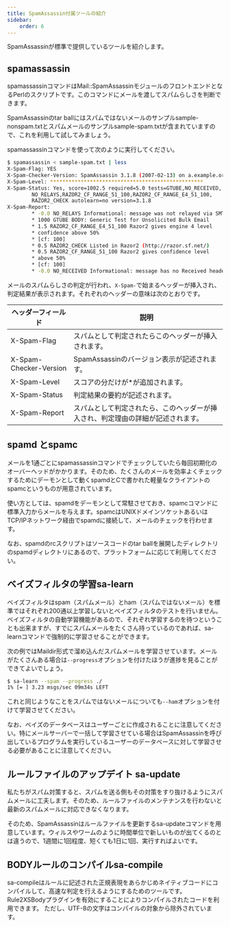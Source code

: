 ```yaml
---
title: SpamAssassin付属ツールの紹介
sidebar:
    order: 6
---
```

SpamAssassinが標準で提供しているツールを紹介します。

## spamassassin

spamassassinコマンドはMail::SpamAssassinモジュールのフロントエンドとなるPerlのスクリプトです。このコマンドにメールを渡してスパムらしさを判断できます。

SpamAssassinのtar ballにはスパムではないメールのサンプルsample-nonspam.txtとスパムメールのサンプルsample-spam.txtが含まれていますので、これを利用して試してみましょう。

spamassassinコマンドを使って次のように実行してください。

```sh
$ spamassassin < sample-spam.txt | less
X-Spam-Flag: YES
X-Spam-Checker-Version: SpamAssassin 3.1.8 (2007-02-13) on a.example.org
X-Spam-Level: **************************************************
X-Spam-Status: Yes, score=1002.5 required=5.0 tests=GTUBE,NO_RECEIVED,
        NO_RELAYS,RAZOR2_CF_RANGE_51_100,RAZOR2_CF_RANGE_E4_51_100,
        RAZOR2_CHECK autolearn=no version=3.1.8
X-Spam-Report:
        * -0.0 NO_RELAYS Informational: message was not relayed via SMTP
        * 1000 GTUBE BODY: Generic Test for Unsolicited Bulk Email
        * 1.5 RAZOR2_CF_RANGE_E4_51_100 Razor2 gives engine 4 level
        * confidence above 50%
        * [cf: 100]
        * 0.5 RAZOR2_CHECK Listed in Razor2 (http://razor.sf.net/)
        * 0.5 RAZOR2_CF_RANGE_51_100 Razor2 gives confidence level
        * above 50%
        * [cf: 100]
        * -0.0 NO_RECEIVED Informational: message has no Received headers
```

メールのスパムらしさの判定が行われ、`X-Spam-`で始まるヘッダーが挿入され、判定結果が表示されます。それぞれのヘッダーの意味は次のとおりです。

|ヘッダーフィールド|説明|
|---|---|
|X-Spam-Flag|スパムとして判定されたらこのヘッダーが挿入されます。|
|X-Spam-Checker-Version|SpamAssassinのバージョン表示が記述されます。|
|X-Spam-Level|スコアの分だけが*が追加されます。|
|X-Spam-Status|判定結果の要約が記述されます。|
|X-Spam-Report|スパムとして判定されたら、このヘッダーが挿入され、判定理由の詳細が記述されます。|

## spamd とspamc

メールを1通ごとにspamassassinコマンドでチェックしていたら毎回初期化のオーバーヘッドがかかります。そのため、たくさんのメールを効率よくチェックするためにデーモンとして動くspamdとCで書かれた軽量なクライアントのspamcというものが用意されています。

使い方としては、spamdをデーモンとして常駐させておき、spamcコマンドに標準入力からメールを与えます。spamcはUNIXドメインソケットあるいはTCP/IPネットワーク経由でspamdに接続して、メールのチェックを行わせます。

なお、spamdのrcスクリプトはソースコードのtar ballを展開したディレクトリのspamdディレクトリにあるので、プラットフォームに応じて利用してください。

## ベイズフィルタの学習sa-learn

ベイズフィルタはspam（スパムメール）とham（スパムではないメール）を標準ではそれぞれ200通以上学習しないとベイズフィルタのテストを行いません。ベイズフィルタの自動学習機能があるので、それぞれ学習するのを待つということも出来ますが、すでにスパムメールをたくさん持っているのであれば、sa-learnコマンドで強制的に学習させることができます。

次の例ではMaildir形式で溜め込んだスパムメールを学習させています。メールがたくさんある場合は`--progress`オプションを付けたほうが進捗を見ることができてよいでしょう。

```sh
$ sa-learn --spam --progress ./
1% [= ] 3.23 msgs/sec 09m34s LEFT
```

これと同じようなことをスパムではないメールについても`--ham`オプションを付けて学習させてください。

なお、ベイズのデータベースはユーザーごとに作成されることに注意してください。特にメールサーバーで一括して学習させている場合はSpamAssassinを呼び出しているプログラムを実行しているユーザーのデータベースに対して学習させる必要があることに注意してください。

## ルールファイルのアップデイト sa-update

私たちがスパム対策すると、スパムを送る側もその対策をすり抜けるようにスパムメールに工夫します。そのため、ルールファイルのメンテナンスを行わないと最新のスパムメールに対応できなくなります。

そのため、SpamAssassinはルールファイルを更新するsa-updateコマンドを用意しています。ウィルスやワームのように時間単位で新しいものが出てくるのとは違うので、1週間に1回程度、短くても1日に1回、実行すればよいです。

## BODYルールのコンパイルsa-compile

sa-compileはルールに記述された正規表現をあらかじめネイティブコードにコンパイルして、高速な判定を行えるようにするためのツールです。Rule2XSBodyプラグインを有効にすることによりコンパイルされたコードを利用できます。
ただし、UTF-8の文字はコンパイルの対象から除外されています。
